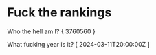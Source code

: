 # Fuck the rankings

Who the hell am I?
{ 3760560 }

What fucking year is it?
[ 2024-03-11T20:00:00Z ]
